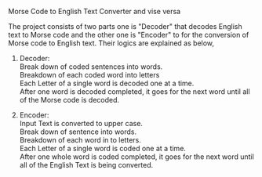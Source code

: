 Morse Code to English Text Converter and vise versa

The project consists of two parts one is "Decoder" that decodes English text to Morse code and the other one is "Encoder" to for the conversion of Morse code to English text.
Their logics are explained as below,

  1. Decoder:<br/>
     Break down of coded sentences into words.<br/>
     Breakdown of each coded word into letters<br/>
     Each Letter of a single word is decoded one at a time.<br/>
     After one word is decoded completed, it goes for the next word until all of the Morse code is decoded.<br/>
     
  2. Encoder:<br/>
     Input Text is converted to upper case.<br/>
     Break down of sentence into words.<br/>
     Breakdown of each word in to letters.<br/>
     Each Letter of a single word is coded one at a time.<br/>
     After one whole word is coded completed, it goes for the next word until all of the English Text is being converted.<br/> 
